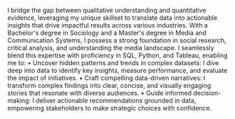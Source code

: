 I bridge the gap between qualitative understanding and quantitative evidence, leveraging my unique skillset 
to translate data into actionable insights that drive impactful results across various industries.
With a Bachelor's degree in Sociology and a Master's degree in Media and Communication Systems, 
I possess a strong foundation in social research, critical analysis, and understanding the media landscape. 
I seamlessly blend this expertise with proficiency in SQL, Python, and Tableau, enabling me to:
•	Uncover hidden patterns and trends in complex datasets: I dive deep into data to identify key insights, 
measure performance, and evaluate the impact of initiatives.
•	Craft compelling data-driven narratives: I transform complex findings into clear, concise, 
and visually engaging stories that resonate with diverse audiences.
•	Guide informed decision-making: I deliver actionable recommendations grounded in data, 
empowering stakeholders to make strategic choices with confidence.

